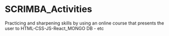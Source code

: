 # SCRIMBA_Activities
Practicing and sharpening skills by using an online course that presents the user to HTML-CSS-JS-React_MONGO DB - etc
